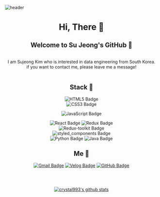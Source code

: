 ![header](https://capsule-render.vercel.app/api?type=waving&color=DDC1FC&height=300&section=header&text=%20crystal()%20;&fontColor=282828&render&fontSize=90)

<div align = center>

# Hi, There 👋
## Welcome to Su Jeong's GitHub 💎
<br>
I am Sujeong Kim who is interested in data engineering  from South Korea. <br>
if you want to contact me, please leave me a message!
<br>
<br>
    
 ## Stack :wrench:
 ![HTML5 Badge](https://img.shields.io/badge/HTML5-E34F26?style=flat-square&logo=HTML5&logoColor=white)  
 ![CSS3 Badge](https://img.shields.io/badge/CSS3-1572B6?style=flat-square&logo=CSS3&logoColor=white)
  
 ![JavaScript Badge](https://img.shields.io/badge/JavaScript-F7DF1E?style=flat-square&logo=JavaScript&logoColor=white) 
 <br>

 ![React Badge](https://img.shields.io/badge/React-61DAFB?style=flat-square&logo=react&logoColor=white)
 ![Redux Badge](https://img.shields.io/badge/Redux-764ABC?style=flat-square&logo=redux&logoColor=white)  
 ![Redux-toolkit Badge](https://img.shields.io/badge/Redux_toolkit-764ABC?style=flat-square&logo=redux&logoColor=white)  
 ![styled_components Badge](https://img.shields.io/badge/Styled_components-DB7093?style=flat-square&logo=styledcomponents&logoColor=white) 
  <br>
  ![Python Badge](https://img.shields.io/badge/Python-3776AB?style=flat-square&logo=Python&logoColor=white) 
   ![Java Badge](https://img.shields.io/badge/Java-007396?style=flat-square&logo=Java&logoColor=white)
  <br>

 ## Me :crystal_ball: 
 
 [![Gmail Badge](https://img.shields.io/badge/Gmail-d14836?style=flat-square&logo=Gmail&logoColor=white&link=mailto:ggg7152@gmail.com)](mailto:ggg7152@gmail.com)
 [![Velog Badge](https://img.shields.io/badge/Tech%20Blog-11B48A?style=flat-square&logo=Vimeo&logoColor=white&link=https://velog.io/@ggg5483)](https://velog.io/@ggg5483)
 [![GitHub Badge](https://img.shields.io/badge/Tech-Blog-181717?style=flat-square&logo=GitHub&logoColor=white&link=https://crystal993.github.io/)](https://crystal993.github.io/)  

<br>  
<br>
      
 [![crystal993's github stats](https://github-readme-stats.vercel.app/api?username=crystal993)](https://github.com/crystal993/github-readme-stats)   
    
 </div>

